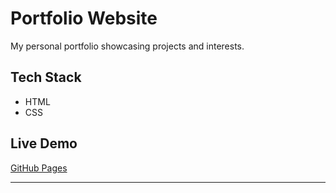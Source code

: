 # Portfolio Website

My personal portfolio showcasing projects and interests.

##  Tech Stack
- HTML
- CSS

##  Live Demo
[GitHub Pages](https://yourusername.github.io/portfolio-website)


---
